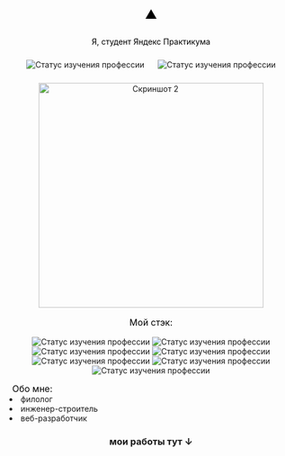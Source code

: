 <p align="center" style="color: black; font-size: 25px">⛰️</p>
<p align="center" style="color: black;">Я, студент Яндекс Практикума</p>

<p align="center">
  <img src="https://img.shields.io/badge/WebDeveloper-in progress-yellow.svg" alt="Статус изучения профессии" style="margin: 10px;">
  <img src="https://img.shields.io/badge/YandexPraktikum-in progress-yellow.svg" alt="Статус изучения профессии" style="margin: 10px;">
</p>

<p align="center">
  <img href="https://qtcinfotech.com/images/web-development/cms-website-development-service.gif" alt="Скриншот 2" width="400">
</p>

<p align="center" style="color: black; font-size: 16px">Мой стэк:</p>

<p align="center">
  <img src="https://img.shields.io/badge/-Git-blue?logo=git&logoColor=white&style=flat" alt="Статус изучения профессии" style="">
  <img src="https://img.shields.io/badge/-HTML5-blue?logo=html5&logoColor=white&style=flat" alt="Статус изучения профессии" style="">
  <img src="https://img.shields.io/badge/-CSS3-blue?logo=CSS3&logoColor=white&style=flat" alt="Статус изучения профессии" style="">
  <img src="https://img.shields.io/badge/javascript-blue?logo=javascript&logoColor=f5f5f5" alt="Статус изучения профессии" style="">
  <img src="https://img.shields.io/badge/-ReactJs-blue?logo=react&logoColor=white&style=flat" alt="Статус изучения профессии" style="">
  <img src="https://img.shields.io/badge/-MongoDB-blue?logo=mongoDb&logoColor=white&style=flat" alt="Статус изучения профессии" style="">
  <img src="https://img.shields.io/badge/-NodeExpress-blue?logo=express&logoColor=white&style=flat" alt="Статус изучения профессии" style="">
</p>

<p align="left" style="margin: 0 5px; color: black; font-size: 16px">Обо мне:</p>
<li>филолог</li>
<li>инженер-строитель</li>
<li>веб-разработчик</li> 

<h3 align="center">мои работы тут &darr;</h3>